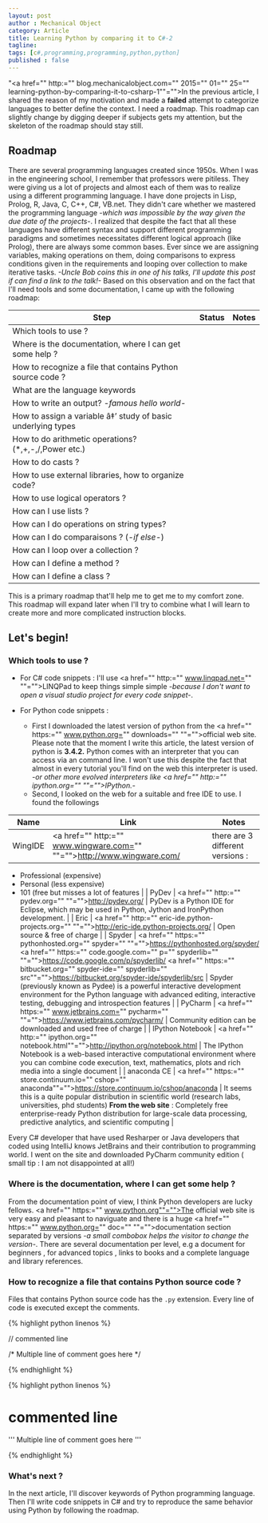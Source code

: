 ```yaml
---
layout: post
author : Mechanical Object
category: Article
title: Learning Python by comparing it to C#-2
tagline: 
tags: [c#,programming,programming,python,python]
published : false
--- 
```

"<a href="" http:="" blog.mechanicalobject.com="" 2015="" 01="" 25="" learning-python-by-comparing-it-to-csharp-1""="">In the previous article</a>, I shared the reason of my motivation and made a **failed** attempt to categorize languages to better define the context. I need a roadmap. This roadmap can slightly change by digging deeper if subjects gets my attention, but the skeleton of the roadmap should stay still.

<!--more-->

## Roadmap

There are several programming languages created since 1950s. When I was in the engineering school, I remember that professors were pitiless. They were giving us a lot of projects and almost each of them was to realize using a different programming language. I have done projects in Lisp, Prolog, R, Java, C, C++, C#, VB.net. They didn't care whether we mastered the programming language _-which was impossible by the way given the due date of the projects-_. I realized that despite the fact that all these languages have different syntax and support different programming paradigms and sometimes necessitates different logical approach (like Prolog), there are always some common bases. Ever since we are assigning variables, making operations on them, doing comparisons to express conditions given in the requirements and looping over collection to make iterative tasks. _-Uncle Bob coins this in one of his talks, I'll update this post if can find a link to the talk!-_ Based on this observation and on the fact that I'll need tools and some documentation, I came up with the following roadmap:

| Step | Status | Notes |
| --- | --- | --- |
| Which tools to use ? |
| Where is the documentation, where I can get some help ? |
| How to recognize a file that contains Python source code ? |
| What are the language keywords |
| How to write an output? _-famous hello world-_ |
| How to assign a variable â‡’ study of basic underlying types |
| How to do arithmetic operations? (*,+,-,/,Power etc.) |
| How to do casts ? |
| How to use external libraries, how to organize code? |
| How to use logical operators ? |
| How can I use lists ? |
| How can I do operations on string types? |
| How can I do comparaisons ? (_-if else-_) |
| How can I loop over a collection ? |
| How can I define a method ? |
| How can I define a class ? |

This is a primary roadmap that'll help me to get me to my comfort zone. This roadmap will expand later when I'll try to combine what I will learn to create more and more complicated instruction blocks.

## Let's begin!

### Which tools to use ?

*   For C# code snippets : I'll use <a href="" http:="" www.linqpad.net="" ""="">LINQPad</a> to keep things simple simple _-because I don't want to open a visual studio project for every code snippet-_.
*   For Python code snippets :

    *   First I downloaded the latest version of python from the <a href="" https:="" www.python.org="" downloads="" ""="">official web site</a>. Please note that the moment I write this article, the latest version of python is **3.4.2.** Python comes with an interpreter that you can access via an command line. I won't use this despite the fact that almost in every tutorial you'll find on the web this interpreter is used. _-or other more evolved interpreters like <a href="" http:="" ipython.org="" ""="">IPython</a>.-_
    *   Second, I looked on the web for a suitable and free IDE to use. I found the followings

| Name | Link | Notes |
| --- | --- | --- |
| WingIDE | <a href="" http:="" www.wingware.com="" ""="">http://www.wingware.com/</a> | there are 3 different versions : 
* Professional (expensive) 
* Personal (less expensive) 
* 101 (free but misses a lot of features |
| PyDev | <a href="" http:="" pydev.org="" ""="">http://pydev.org/</a> | PyDev is a Python IDE for Eclipse, which may be used in Python, Jython and IronPython development. |
| Eric | <a href="" http:="" eric-ide.python-projects.org="" ""="">http://eric-ide.python-projects.org/</a> | Open source & free of charge |
| Spyder | <a href="" https:="" pythonhosted.org="" spyder="" ""="">https://pythonhosted.org/spyder/</a> 
<a href="" https:="" code.google.com="" p="" spyderlib="" ""="">https://code.google.com/p/spyderlib/</a> 
<a href="" https:="" bitbucket.org="" spyder-ide="" spyderlib="" src""="">https://bitbucket.org/spyder-ide/spyderlib/src</a> | Spyder (previously known as Pydee) is a powerful interactive development environment for the Python language with advanced editing, interactive testing, debugging and introspection features |
| PyCharm | <a href="" https:="" www.jetbrains.com="" pycharm="" ""="">https://www.jetbrains.com/pycharm/</a> | Community edition can be downloaded and used free of charge |
| IPython Notebook | <a href="" http:="" ipython.org="" notebook.html""="">http://ipython.org/notebook.html</a> | The IPython Notebook is a web-based interactive computational environment where you can combine code execution, text, mathematics, plots and rich media into a single document |
| anaconda CE | <a href="" https:="" store.continuum.io="" cshop="" anaconda""="">https://store.continuum.io/cshop/anaconda</a> | It seems this is a quite popular distribution in scientific world (research labs, universities, phd students) 
**From the web site** : 
Completely free enterprise-ready Python distribution for large-scale data processing, predictive analytics, and scientific computing |

Every C# developer that have used Resharper or Java developers that coded using IntelliJ knows JetBrains and their contribution to programming world. I went on the site and downloaded PyCharm community edition ( small tip : I am not disappointed at all!)

### Where is the documentation, where I can get some help ?

From the documentation point of view, I think Python developers are lucky fellows. 
<a href="" https:="" www.python.org""="">The official web site</a> is very easy and 
pleasant to naviguate and there is a huge 
<a href="" https:="" www.python.org="" doc="" ""="">documentation section</a> 
separated by versions _-a small combobox helps the visitor to change the version-_. 
There are several documentation per level, e.g a document for beginners , for 
advanced topics , links to books and a complete language and library references.

### How to recognize a file that contains Python source code ?

Files that contains Python source code has the ```.py``` extension. Every line of code is 
executed except the comments.

{% highlight python linenos %}

// commented line

/*
Multiple
line of 
comment goes here
*/

{% endhighlight %}


{% highlight python linenos %}

# commented line

'''
Multiple
line of 
comment goes here
'''

{% endhighlight %}


### What's next ?

In the next article, I'll discover keywords of Python programming language. Then I'll 
write code snippets in C# and try to reproduce the same behavior using Python by 
following the roadmap.